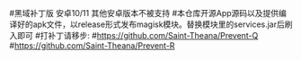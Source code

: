 #黑域补丁版 安卓10/11 其他安卓版本不被支持
#本仓库开源App源码以及提供编译好的apk文件，以release形式发布magisk模块。替换模块里的services.jar后刷入即可
#打补丁请移步:
#https://github.com/Saint-Theana/Prevent-Q
#https://github.com/Saint-Theana/Prevent-R
